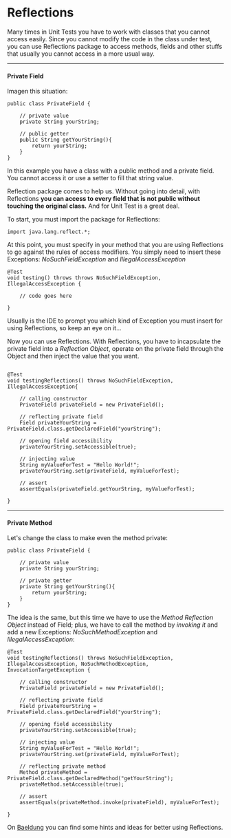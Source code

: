 <h1>Reflections</h1>

Many times in Unit Tests you have to work with classes that you cannot access easily. 
Since you cannot modify the code in the class under test, you can use  Reflections package to access methods, fields and other stuffs that usually you cannot access in a more usual way.

---

<h4>Private Field</h4>

Imagen this situation:

```
public class PrivateField {
    
    // private value
    private String yourString;
    
    // public getter
    public String getYourString(){
        return yourString;
    }
}
```

In this example you have a class with a public method and a private field. You cannot access it or use a setter to fill that string value.

Reflection package comes to help us. Without going into detail, with Reflections <b>you can access to every field that is not public without touching the original class.</b> And for Unit Test is a great deal.

To start, you must import the package for Reflections:

```
import java.lang.reflect.*;
```

At this point, you must specify in your method that you are using Reflections to go against the rules of access modifiers.
You simply need to insert these Exceptions: <i>NoSuchFieldException</i> and <i>IllegalAccessException</i>

```
@Test
void testing() throws throws NoSuchFieldException, IllegalAccessException {

    // code goes here

}
```
Usually is the IDE to prompt you which kind of Exception you must insert for using Reflections, so keep an eye on it...

Now you can use Reflections. With Reflections, you have to incapsulate the private field into a <i>Reflection Object</i>, operate on the private field through the Object and then inject the value that you want.

```

@Test
void testingReflections() throws NoSuchFieldException, IllegalAccessException{

    // calling constructor
    PrivateField privateField = new PrivateField();

    // reflecting private field
    Field privateYourString = PrivateField.class.getDeclaredField("yourString");
    
    // opening field accessibility
    privateYourString.setAccessible(true);

    // injecting value
    String myValueForTest = "Hello World!";
    privateYourString.set(privateField, myValueForTest);

    // assert
    assertEquals(privateField.getYourString, myValueForTest);

}

```

---

<h4>Private Method</h4>

Let's change the class to make even the method private:

```
public class PrivateField {
    
    // private value
    private String yourString;
    
    // private getter
    private String getYourString(){
        return yourString;
    }
}
```

The idea is the same, but this time we have to use the <i>Method Reflection Object</i> instead of Field; plus, we have to call the method by <i>invoking it</i> and add a new Exceptions: <i>NoSuchMethodException</i> and <i>IllegalAccessException</i>:

```
@Test
void testingReflections() throws NoSuchFieldException, IllegalAccessException, NoSuchMethodException, InvocationTargetException {

    // calling constructor
    PrivateField privateField = new PrivateField();

    // reflecting private field
    Field privateYourString = PrivateField.class.getDeclaredField("yourString");
    
    // opening field accessibility
    privateYourString.setAccessible(true);

    // injecting value
    String myValueForTest = "Hello World!";
    privateYourString.set(privateField, myValueForTest);

    // reflecting private method
    Method privateMethod = PrivateField.class.getDeclaredMethod("getYourString");
    privateMethod.setAccessible(true);

    // assert
    assertEquals(privateMethod.invoke(privateField), myValueForTest);

}
```

On <a href="https://www.baeldung.com/java-reflection">Baeldung</a> you can find some hints and ideas for better using Reflections.